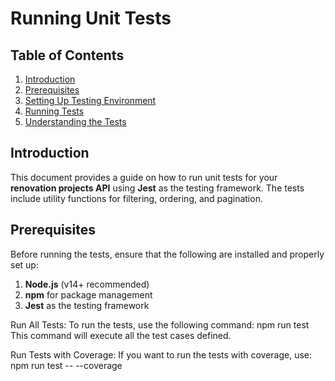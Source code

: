 # Running Unit Tests

## Table of Contents
1. [Introduction](#introduction)
2. [Prerequisites](#prerequisites)
3. [Setting Up Testing Environment](#setting-up-testing-environment)
4. [Running Tests](#running-tests)
5. [Understanding the Tests](#understanding-the-tests)

## Introduction
This document provides a guide on how to run unit tests for your **renovation projects API** using **Jest** as the testing framework. The tests include utility functions for filtering, ordering, and pagination.

## Prerequisites
Before running the tests, ensure that the following are installed and properly set up:

1. **Node.js** (v14+ recommended)
2. **npm** for package management
3. **Jest** as the testing framework

Run All Tests: To run the tests, use the following command:
npm run test
This command will execute all the test cases defined.

Run Tests with Coverage: If you want to run the tests with coverage, use:
npm run test -- --coverage